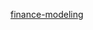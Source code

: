 [finance-modeling](https://github.com/mergen88/finance_modeling/releases/download/untagged-87f99580e79fa9552fb6/app-debug.apk)
